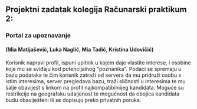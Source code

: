 <h2>Projektni zadatak kolegija Računarski praktikum 2:</h2>
<h3>Portal za upoznavanje</h3>
<h4>(Mia Matijašević, Luka Naglić, Mia Tadić, Kristina Udovičić)</h4>

Korisnik napravi profil, ispuni upitnik u kojem daje vlastite interese, 
i osobine koje mu se sviđaju kod potencijalnog "poznanika". 
Podaci se spremaju u bazu podataka te čim korisnik zatraži od 
servera da mu pridruži osobu s istim interesima, server pregledava bazu, 
traži sličnosti u interesima te mu šalje obavijest s linkom na profil 
najkompatibilnijeg kandidata. Moguće su restrikcije na geografsku udaljenost 
te mogućnost da obojica kandidata budu obaviješteni ili se dopisuju preko privatnih poruka.
